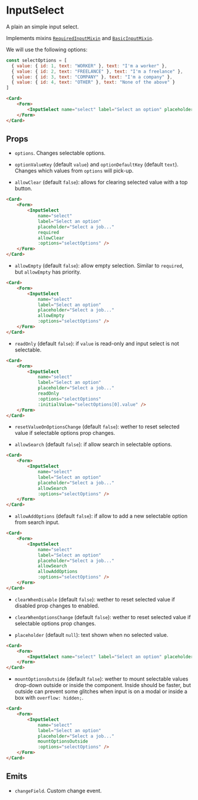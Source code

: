 <script setup>
import InputSelect from '../../../lib/components/form/InputSelect.vue'
import Form from '../../../lib/components/form/Form.vue'
import Card from '../../../lib/components/info/Card.vue'

const selectOptions = [
  { value: { id: 1, text: 'WORKER' }, text: 'I\'m a worker' },
  { value: { id: 2, text: 'FREELANCE' }, text: 'I\'m a freelance' },
  { value: { id: 3, text: 'COMPANY' }, text: 'I\'m a company' },
  { value: { id: 4, text: 'OTHER' }, text: 'None of the above' }
]
</script>

<style>
.vp-doc .input-select__list {
    padding-left: 0 !important;
    margin: 0 !important;
}

.vp-doc .input-select__error-message {
    height: auto !important;
    line-height: 1.2 !important;
    margin: 0 !important;
}
</style>

# InputSelect

A plain an simple input select.

Implements mixins [`RequiredInputMixin`](/components/form/required-input-mixin) and [`BasicInputMixin`](/components/form/basic-input-mixin).

We will use the following options:

```js
const selectOptions = [
  { value: { id: 1, text: "WORKER" }, text: "I'm a worker" },
  { value: { id: 2, text: "FREELANCE" }, text: "I'm a freelance" },
  { value: { id: 3, text: "COMPANY" }, text: "I'm a company" },
  { value: { id: 4, text: "OTHER" }, text: "None of the above" }
]
```

<Card>
    <Form>
        <InputSelect name="select" label="Select an option" placeholder="Select a job..." required :options="selectOptions" />
    </Form>
</Card>

```html
<Card>
    <Form>
        <InputSelect name="select" label="Select an option" placeholder="Select a job..." required :options="selectOptions" />
    </Form>
</Card>
```

<div class="mb-xs-8" />

## Props

- `options`. Changes selectable options.

<div class="mb-xs-8" />

- `optionValueKey` (default `value`) and `optionDefaultKey` (default `text`). Changes which values from `options` will pick-up.

<div class="mb-xs-8" />

- `allowClear` (default `false`): allows for clearing selected value with a top button.

<div class="mb-xs-4" />

<Card>
    <Form>
        <InputSelect
            name="select"
            label="Select an option"
            placeholder="Select a job..."
            required
            allowClear
            :options="selectOptions" />
    </Form>
</Card>

```html
<Card>
    <Form>
        <InputSelect
            name="select"
            label="Select an option"
            placeholder="Select a job..."
            required
            allowClear
            :options="selectOptions" />
    </Form>
</Card>
```

<div class="mb-xs-8" />

- `allowEmpty` (default `false`): allow empty selection. Similar to `required`, but `allowEmpty` has priority.

<div class="mb-xs-4" />

<Card>
    <Form>
        <InputSelect
            name="select"
            label="Select an option"
            placeholder="Select a job..."
            allowEmpty
            :options="selectOptions" />
    </Form>
</Card>

```html
<Card>
    <Form>
        <InputSelect
            name="select"
            label="Select an option"
            placeholder="Select a job..."
            allowEmpty
            :options="selectOptions" />
    </Form>
</Card>
```

<div class="mb-xs-8" />

- `readOnly` (default `false`): if `value` is read-only and input select is not selectable.

<div class="mb-xs-4" />

<Card>
    <Form>
        <InputSelect
            name="select"
            label="Select an option"
            placeholder="Select a job..."
            readOnly
            :options="selectOptions"
            :initialValue="selectOptions[0].value" />
    </Form>
</Card>

```html
<Card>
    <Form>
        <InputSelect
            name="select"
            label="Select an option"
            placeholder="Select a job..."
            readOnly
            :options="selectOptions"
            :initialValue="selectOptions[0].value" />
    </Form>
</Card>
```

<div class="mb-xs-8" />

- `resetValueOnOptionsChange` (default `false`): wether to reset selected value if selectable options prop changes.

<div class="mb-xs-8" />

- `allowSearch` (default `false`): if allow search in selectable options.

<div class="mb-xs-4" />

<Card>
    <Form>
        <InputSelect
            name="select"
            label="Select an option"
            placeholder="Select a job..."
            allowSearch
            :options="selectOptions" />
    </Form>
</Card>

```html
<Card>
    <Form>
        <InputSelect
            name="select"
            label="Select an option"
            placeholder="Select a job..."
            allowSearch
            :options="selectOptions" />
    </Form>
</Card>
```

<div class="mb-xs-8" />

- `allowAddOptions` (default `false`): if allow to add a new selectable option from search input.

<div class="mb-xs-4" />

<Card>
    <Form>
        <InputSelect
            name="select"
            label="Select an option"
            placeholder="Select a job..."
            allowSearch
            allowAddOptions
            :options="selectOptions" />
    </Form>
</Card>

```html
<Card>
    <Form>
        <InputSelect
            name="select"
            label="Select an option"
            placeholder="Select a job..."
            allowSearch
            allowAddOptions
            :options="selectOptions" />
    </Form>
</Card>
```

<div class="mb-xs-8" />

- `clearWhenDisable` (default `false`): wether to reset selected value if disabled prop changes to enabled.

<div class="mb-xs-8" />

- `clearWhenOptionsChange` (default `false`): wether to reset selected value if selectable options prop changes.

<div class="mb-xs-8" />

- `placeholder` (default `null`): text shown when no selected value.

<Card>
    <Form>
        <InputSelect name="select" label="Select an option" placeholder="Select your current job status..." required :options="selectOptions" />
    </Form>
</Card>

```html
<Card>
    <Form>
        <InputSelect name="select" label="Select an option" placeholder="Select your current job status..." required :options="selectOptions" />
    </Form>
</Card>
```

<div class="mb-xs-8" />

- `mountOptionsOutside` (default `false`): wether to mount selectable values drop-down outside or inside the component. Inside should be faster, but outside can prevent some glitches when input is on a modal or inside a box with `overflow: hidden;`.

<div class="mb-xs-4" />

<Card>
    <Form>
        <InputSelect
            name="select"
            label="Select an option"
            placeholder="Select a job..."
            mountOptionsOutside
            :options="selectOptions" />
    </Form>
</Card>

```html
<Card>
    <Form>
        <InputSelect
            name="select"
            label="Select an option"
            placeholder="Select a job..."
            mountOptionsOutside
            :options="selectOptions" />
    </Form>
</Card>
```

<div class="mb-xs-8" />

## Emits

- `changeField`. Custom change event.

<div class="mb-xs-8" />
